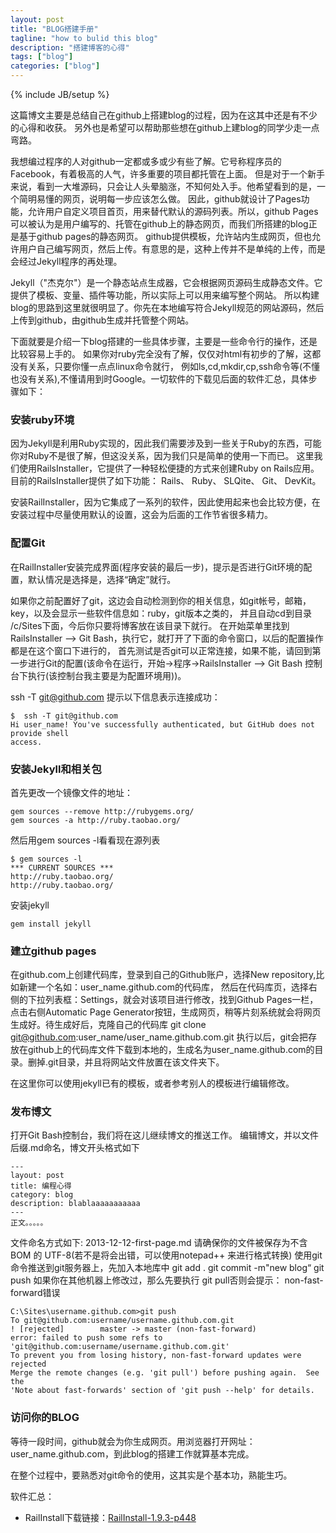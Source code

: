 ```yaml
---
layout: post
title: "BLOG搭建手册"
tagline: "how to bulid this blog"
description: "搭建博客的心得"
tags: ["blog"]
categories: ["blog"]
---
```

{% include JB/setup %}

这篇博文主要是总结自己在github上搭建blog的过程，因为在这其中还是有不少的心得和收获。
另外也是希望可以帮助那些想在github上建blog的同学少走一点弯路。

我想编过程序的人对github一定都或多或少有些了解。它号称程序员的Facebook，有着极高的人气，许多重要的项目都托管在上面。
但是对于一个新手来说，看到一大堆源码，只会让人头晕脑涨，不知何处入手。他希望看到的是，一个简明易懂的网页，说明每一步应该怎么做。
因此，github就设计了Pages功能，允许用户自定义项目首页，用来替代默认的源码列表。所以，github Pages可以被认为是用户编写的、托管在github上的静态网页，而我们所搭建的blog正是基于github pages的静态网页。
github提供模板，允许站内生成网页，但也允许用户自己编写网页，然后上传。有意思的是，这种上传并不是单纯的上传，而是会经过Jekyll程序的再处理。

Jekyll（"杰克尔"）是一个静态站点生成器，它会根据网页源码生成静态文件。它提供了模板、变量、插件等功能，所以实际上可以用来编写整个网站。
所以构建blog的思路到这里就很明显了。你先在本地编写符合Jekyll规范的网站源码，然后上传到github，由github生成并托管整个网站。

下面就要是介绍一下blog搭建的一些具体步骤，主要是一些命令行的操作，还是比较容易上手的。
如果你对ruby完全没有了解，仅仅对html有初步的了解，这都没有关系，只要你懂一点点linux命令就行，
例如ls,cd,mkdir,cp,ssh命令等(不懂也没有关系),不懂请用到时Google。一切软件的下载见后面的软件汇总，具体步骤如下：


### 安装ruby环境
因为Jekyll是利用Ruby实现的，因此我们需要涉及到一些关于Ruby的东西，可能你对Ruby不是很了解，但这没关系，因为我们只是简单的使用一下而已。
这里我们使用RailsInstaller，它提供了一种轻松便捷的方式来创建Ruby on Rails应用。
目前的RailsInstaller提供了如下功能：
Rails、
Ruby、
SLQite、
Git、
DevKit。

安装RailInstaller，因为它集成了一系列的软件，因此使用起来也会比较方便，在安装过程中尽量使用默认的设置，这会为后面的工作节省很多精力。

### 配置Git
在RailInstaller安装完成界面(程序安装的最后一步)，提示是否进行Git环境的配置，默认情况是选择是，选择“确定”就行。

如果你之前配置好了git，这边会自动检测到你的相关信息，如git帐号，邮箱，key，以及会显示一些软件信息如：ruby，git版本之类的，
并且自动cd到目录 /c/Sites下面，今后你只要将博客放在该目录下就行。
在开始菜单里找到RailsInstaller –> Git Bash，执行它，就打开了下面的命令窗口，以后的配置操作都是在这个窗口下进行的，
首先测试是否git可以正常连接，如果不能，请回到第一步进行Git的配置(该命令在运行，开始->程序->RailsInstaller –> Git Bash 控制台下执行(该控制台我主要是为配置环境用))。
	
ssh -T git@github.com
提示以下信息表示连接成功：

	$  ssh -T git@github.com
	Hi user_name! You've successfully authenticated, but GitHub does not provide shell
	access.
	
### 安装Jekyll和相关包
首先更改一个镜像文件的地址：

	gem sources --remove http://rubygems.org/
	gem sources -a http://ruby.taobao.org/
	
然后用gem sources -l看看现在源列表
	
	$ gem sources -l
	*** CURRENT SOURCES ***
	http://ruby.taobao.org/
	http://ruby.taobao.org/

安装jekyll

	gem install jekyll


### 建立github pages
在github.com上创建代码库，登录到自己的Github账户，选择New repository,比如新建一个名如：user_name.github.com的代码库，
然后在代码库页，选择右侧的下拉列表框：Settings，就会对该项目进行修改，找到Github Pages一栏，点击右侧Automatic Page Generator按钮，生成网页，稍等片刻系统就会将网页生成好。待生成好后，克隆自己的代码库
	git clone git@github.com:user_name/user_name.github.com.git
执行以后，git会把存放在github上的代码库文件下载到本地的，生成名为user_name.github.com的目录。删掉.git目录，并且将网站文件放置在该文件夹下。

在这里你可以使用jekyll已有的模板，或者参考别人的模板进行编辑修改。

### 发布博文
打开Git Bash控制台，我们将在这儿继续博文的推送工作。
编辑博文，并以文件后缀.md命名，博文开头格式如下

	---
	layout: post
	title: 编程心得
	category: blog
	description: blablaaaaaaaaaaa
	---
	正文。。。。。
	
	
文件命名方式如下:
	2013-12-12-first-page.md
请确保你的文件被保存为不含 BOM 的 UTF-8(若不是将会出错，可以使用notepad++ 来进行格式转换) 
使用git命令推送到git服务器上，先加入本地库中
	git add .
	git commit -m"new blog“
	git push
如果你在其他机器上修改过，那么先要执行 git pull否则会提示： non-fast-forward错误

	C:\Sites\username.github.com>git push
	To git@github.com:username/username.github.com.git
	! [rejected]        master -> master (non-fast-forward)
	error: failed to push some refs to 'git@github.com:username/username.github.com.git'
	To prevent you from losing history, non-fast-forward updates were rejected
	Merge the remote changes (e.g. 'git pull') before pushing again.  See the
	'Note about fast-forwards' section of 'git push --help' for details.
	
	
### 访问你的BLOG
等待一段时间，github就会为你生成网页。用浏览器打开网址：user_name.github.com，到此blog的搭建工作就算基本完成。

在整个过程中，要熟悉对git命令的使用，这其实是个基本功，熟能生巧。


软件汇总：
- RailInstall下载链接：[RailInstall-1.9.3-p448][rail]

[rail]: http://inwake.com/ypchen/files/upload/railsinstaller-2.0.1.exe


